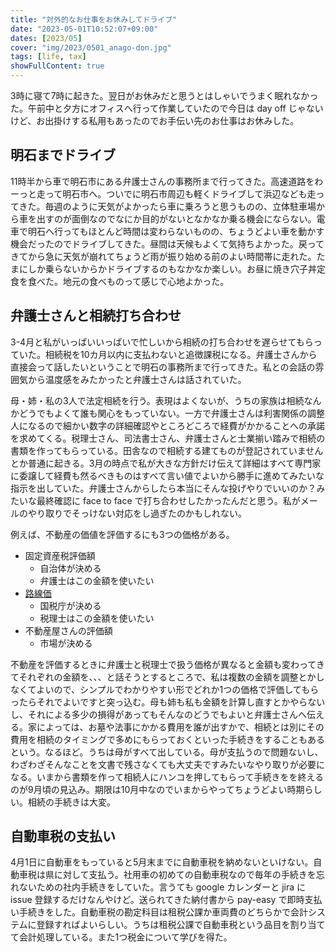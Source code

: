 ```yaml
---
title: "対外的なお仕事をお休みしてドライブ"
date: "2023-05-01T10:52:07+09:00"
dates: [2023/05]
cover: "img/2023/0501_anago-don.jpg"
tags: [life, tax]
showFullContent: true
---
```


3時に寝て7時に起きた。翌日がお休みだと思うとはしゃいでうまく眠れなかった。午前中と夕方にオフィスへ行って作業していたので今日は day off じゃないけど、お出掛けする私用もあったのでお手伝い先のお仕事はお休みした。

## 明石までドライブ

11時半から車で明石市にある弁護士さんの事務所まで行ってきた。高速道路をわーっと走って明石市へ。ついでに明石市周辺も軽くドライブして浜辺なども走ってきた。毎週のように天気がよかったら車に乗ろうと思うものの、立体駐車場から車を出すのが面倒なのでなにか目的がないとなかなか乗る機会にならない。電車で明石へ行ってもほとんど時間は変わらないものの、ちょうどよい車を動かす機会だったのでドライブしてきた。昼間は天候もよくて気持ちよかった。戻ってきてから急に天気が崩れてちょうど雨が振り始める前のよい時間帯に走れた。たまにしか乗らないからかドライブするのもなかなか楽しい。お昼に焼き穴子丼定食を食べた。地元の食べものって感じで心地よかった。

## 弁護士さんと相続打ち合わせ

3-4月と私がいっぱいいっぱいで忙しいから相続の打ち合わせを遅らせてもらっていた。相続税を10カ月以内に支払わないと追徴課税になる。弁護士さんから直接会って話したいということで明石の事務所まで行ってきた。私との会話の雰囲気から温度感をみたかったと弁護士さんは話されていた。

母・姉・私の3人で法定相続を行う。表現はよくないが、うちの家族は相続なんかどうでもよくて誰も関心をもっていない。一方で弁護士さんは利害関係の調整人になるので細かい数字の詳細確認やところどころで経費がかかることへの承諾を求めてくる。税理士さん、司法書士さん、弁護士さんと士業揃い踏みで相続の書類を作ってもらっている。田舎なので相続する建てものが登記されていませんとか普通に起きる。3月の時点で私が大きな方針だけ伝えて詳細はすべて専門家に委譲して経費も然るべきものはすべて言い値でよいから勝手に進めてみたいな指示を出していた。弁護士さんからしたら本当にそんな投げやりでいいのか？みたいな最終確認に face to face で打ち合わせしたかったんだと思う。私がメールのやり取りでそっけない対応をし過ぎたのかもしれない。

例えば、不動産の価値を評価するにも3つの価格がある。

* 固定資産税評価額
  * 自治体が決める
  * 弁護士はこの金額を使いたい
* [路線価](https://www.rosenka.nta.go.jp/)
  * 国税庁が決める
  * 税理士はこの金額を使いたい
* 不動産屋さんの評価額
  * 市場が決める

不動産を評価するときに弁護士と税理士で扱う価格が異なると金額も変わってきてそれぞれの金額を、、、と話そうとするところで、私は複数の金額を調整とかしなくてよいので、シンプルでわかりやすい形でどれか1つの価格で評価してもらったらそれでよいですと突っ込む。母も姉も私も金額を計算し直すとかやらないし、それによる多少の損得があってもそんなのどうでもよいと弁護士さんへ伝える。家によっては、お墓や法事にかかる費用を誰が出すかで、相続とは別にその費用を相続のタイミングで多めにもらっておくといった手続きをすることもあるという。なるほど。うちは母がすべて出している。母が支払うので問題ないし、わざわざそんなことを文書で残さなくても大丈夫ですみたいなやり取りが必要になる。いまから書類を作って相続人にハンコを押してもらって手続きをを終えるのが9月頃の見込み。期限は10月中なのでいまからやってちょうどよい時期らしい。相続の手続きは大変。

## 自動車税の支払い

4月1日に自動車をもっていると5月末までに自動車税を納めないといけない。自動車税は県に対して支払う。社用車の初めての自動車税なので毎年の手続きを忘れないための社内手続きをしていた。言うても google カレンダーと jira に issue 登録するだけなんやけど。送られてきた納付書から pay-easy で即時支払い手続きをした。自動車税の勘定科目は租税公課か車両費のどちらかで会計システムに登録すればよいらしい。うちは租税公課で自動車税という品目を割り当てて会計処理している。また1つ税金について学びを得た。
